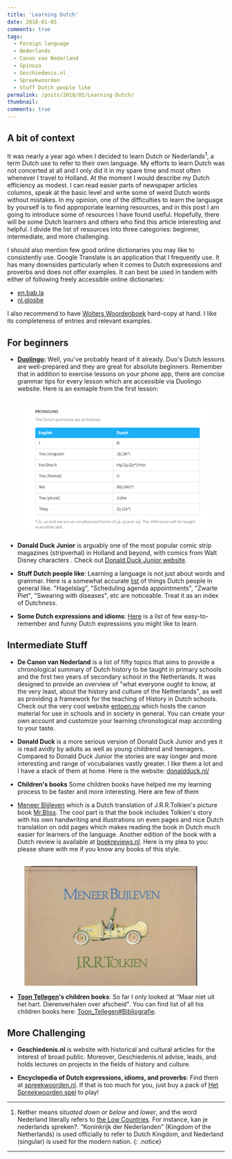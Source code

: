 ```yaml
---
title: 'Learning Dutch'
date: 2018-01-05
comments: true
tags:
  - Foreign language  
  - Nederlands
  - Canon van Nederland
  - Spinoza
  - Geschiedenis.nl
  - Spreekwoorden
  - Stuff Dutch people like
permalink: /posts/2018/01/Learning-Dutch/  
thumbnail: 
comments: true
---
```



## A bit of context 

It was nearly a year ago when I decided to learn Dutch or Nederlands<sup>1</sup>, a term Dutch use to refer to their own language. My efforts to learn Dutch was not concerted at all and I only did it in my spare time and most often whenever I travel to Holland. At the moment I would describe my Dutch efficiency as modest. I can read easier parts of newspaper articles columns, speak at the basic level and write some of weird Dutch words without mistakes. In my opinion, one of the difficulties to learn the language by yourself is to find approporiate learning resources, and in this post I am going to introduce some of resources I have found useful. Hopefully, there will be some Dutch learners and others who find this article interesting and helpful. I divide the list of resources into three categories: beginner, intermediate, and more challenging. 

I should also mention few good online dictionaries you may like to consistently use. Google Translate is an application that I frequently use. It has many downsides particularly when it comes to Dutch expresssions and proverbs and does not offer examples. It can best be used in tandem with either of following freely accessible online dictionaries: 

* [en.bab.la](https://en.bab.la/dictionary/dutch-english/)
* [nl.glosbe](https://nl.glosbe.com/nl/en/)

I also recommend to have [Wolters Woordenboek](https://www.boekwinkeltjes.nl/s/?q=Wolters+Woordenboek+Nederlands-Engels) hard-copy at hand. I like its completeness of entries and relevant examples.  


## For beginners

* **[Duolingo](https://www.duolingo.com/):** Well, you've probably heard of it already. Duo's Dutch lessons are well-prepared and they are great for absolute beginners. Remember that in addition to exercise lessons on your phone app, there are concise grammar tips for every lesson which are accessible via Duolingo website. Here is an exmaple from the first lesson:     
<figure>
<br/><img src='/images/posts/Jan18/Duo-Dutch-pronouns.png'>
<FIGCAPTION></FIGCAPTION>
</figure>


* **Donald Duck Junior** is arguably one of the most popular comic strip magazines (stripverhal) in Holland and beyond, with comics from Walt Disney characters . Check out [Donald Duck Junior website](https://www.donaldduck.nl/donald-duck-junior).  

* **Stuff Dutch people like**: Learning a language is not just about words and grammar. Here is a somewhat accurate [list](https://stuffdutchpeoplelike.com/complete-list/) of things Dutch people in general like. "Hagelslag", "Scheduling agenda appointments", "Zwarte Piet", "Swearing with diseases", etc are noticeable. Treat it as an index of Dutch*ness*.   

* **Some Dutch expressions and idioms**: [Here](https://stuffdutchpeoplelike.com/2016/03/08/funny-dutch-expressions/) is a list of few easy-to-remember and funny Dutch expressions you might like to learn. 




## Intermediate Stuff

* **De Canon van Nederland**
is a list of fifty topics that aims to provide a chronological summary of Dutch history to be taught in primary schools and the first two years of secondary school in the Netherlands. It was designed to provide an overview of "what everyone ought to know, at the very least, about the history and culture of the Netherlands", as well as providing a framework for the teaching of History in Dutch schools.
Check out the very cool website [entoen.nu](https://www.entoen.nu/) which hosts the canon material for use in schools and in society in general. You can create your own account and customize your learning chronological map according to your taste. 

* **Donald Duck** is a more serious version of Donald Duck Junior and yes it is read avidly by adults as well as young childrend and teenagers. Compared to Donald Duck Junior the stories are way longer and more interesting and range of vocubalaries vastly greater. I like them a lot and I have a stack of them at home. Here is the website: [donaldduck.nl/](https://www.donaldduck.nl/) 

* **Children's books** 
Some children books have helped me my learning process to be faster and more interesting. Here are few of them
 * [Meneer Blijleven](https://www.givnbooks.nl/product/tolkien-j-r-r-meneer-blijleven/) which is a Dutch translation of J.R.R.Tolkien's picture book [Mr.Bliss](https://wiki2.org/en/Mr._Bliss). The cool part is that the book includes Tolkien's story with his own handwriting and illustrations on even pages and nice Dutch translation on odd pages which makes reading the book in Dutch much easier for learners of the language. Another edition of the book with a Dutch review is available at [boekreviews.nl](http://www.boekreviews.nl/recensies/meneer-blijleven). 
 Here is my plea to you: please share with me if you know any books of this style. 
<figure>
<br/><img src='/images/posts/Jan18/meneerblijleven.jpg'>
<FIGCAPTION></FIGCAPTION>
</figure>
 
 * **[Toon Tellegen](https://wiki2.org/en/Toon_Tellegen)'s children books**: So far I only looked at <q>Maar niet uit het hart. Dierenverhalen over afscheid</q>. You can find list of all his children books here: [Toon_Tellegen#Bibliografie](https://nl.wikipedia.org/wiki/Toon_Tellegen#Bibliografie).  

## More Challenging

* **Geschiedenis.nl** is website with historical and cultural articles for the interest of broad public. Moreover, Geschiedenis.nl advise, leads, and holds lectures on projects in the fields of history and culture. 

* **Encyclopedia of Dutch expressions, idioms, and proverbs**: Find them at [spreekwoorden.nl](https://spreekwoorden.nl/).
If that is too much for you, just buy a pack of [Het Spreekwoorden spel](https://www.trendyspeelgoed.nl/Het-Spreekwoorden-spel.html) to play! 



--------------------------------------------------------
1. Nether means _situated down or below_ and _lower_, and the word Nederland literally refers to [the Low Countries](https://en.wikipedia.org/wiki/Low_Countries). For instance, kan je nederlands spreken?.  <q>Koninkrijk der Nederlanden</q> (Kingdom of the Netherlands) is used officially to refer to Dutch Kingdom, and Nederland (singular) is used for the modern nation. 
{: .notice}
---------------------------------------------------------
